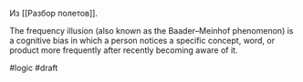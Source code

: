 Из [[Разбор полетов]]. 

The frequency illusion (also known as the Baader–Meinhof phenomenon) is a cognitive bias in which a person notices a specific concept, word, or product more frequently after recently becoming aware of it. 

#logic
#draft